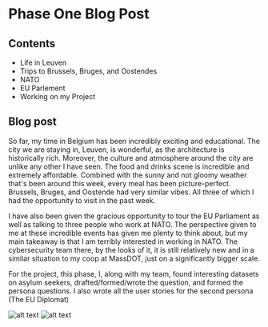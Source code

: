 # Phase One Blog Post
## Contents
- Life in Leuven
- Trips to Brussels, Bruges, and Oostendes
- NATO
- EU Parlement 
- Working on my Project

## Blog post
So far, my time in Belgium has been incredibly exciting and educational. The city we are staying in, Leuven, is wonderful, as the architecture is historically rich. Moreover, the culture and atmosphere around the city are unlike any other I have seen. The food and drinks scene is incredible and extremely affordable. Combined with the sunny and not gloomy weather that's been around this week, every meal has been picture-perfect. Brussels, Bruges, and Oostende had very similar vibes. All three of which I had the opportunity to visit in the past week. 

I have also been given the gracious opportunity to tour the EU Parliament as well as talking to three people who work at NATO. The perspective given to me at these incredible events has given me plenty to think about, but my main takeaway is that I am terribly interested in working in NATO. The cybersecurity team there, by the looks of it, it is still relatively new and in a similar situation to my coop at MassDOT, just on a significantly bigger scale.


For the project, this phase, I, along with my team, found interesting datasets on asylum seekers, drafted/formed/wrote the question, and formed the persona questions. I also wrote all the user stories for the second persona (The EU Diplomat)

![alt text](image.png)
![alt text](image-1.png)
